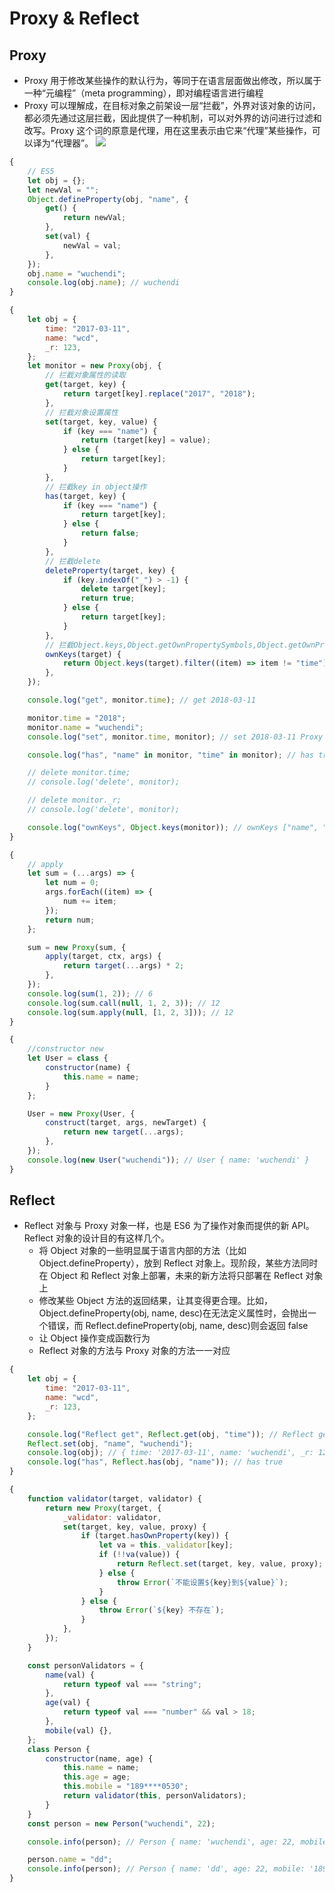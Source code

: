 # Proxy &amp; Reflect

## Proxy

- Proxy 用于修改某些操作的默认行为，等同于在语言层面做出修改，所以属于一种“元编程”（meta programming），即对编程语言进行编程
- Proxy 可以理解成，在目标对象之前架设一层“拦截”，外界对该对象的访问，都必须先通过这层拦截，因此提供了一种机制，可以对外界的访问进行过滤和改写。Proxy 这个词的原意是代理，用在这里表示由它来“代理”某些操作，可以译为“代理器”。
  ![](https://cdn.nlark.com/yuque/0/2020/png/1544252/1596253169966-77b4520c-0415-4250-8a76-e6275beaa5d7.png)

```javascript
{
	// ES5
	let obj = {};
	let newVal = "";
	Object.defineProperty(obj, "name", {
		get() {
			return newVal;
		},
		set(val) {
			newVal = val;
		},
	});
	obj.name = "wuchendi";
	console.log(obj.name); // wuchendi
}

{
	let obj = {
		time: "2017-03-11",
		name: "wcd",
		_r: 123,
	};
	let monitor = new Proxy(obj, {
		// 拦截对象属性的读取
		get(target, key) {
			return target[key].replace("2017", "2018");
		},
		// 拦截对象设置属性
		set(target, key, value) {
			if (key === "name") {
				return (target[key] = value);
			} else {
				return target[key];
			}
		},
		// 拦截key in object操作
		has(target, key) {
			if (key === "name") {
				return target[key];
			} else {
				return false;
			}
		},
		// 拦截delete
		deleteProperty(target, key) {
			if (key.indexOf("_") > -1) {
				delete target[key];
				return true;
			} else {
				return target[key];
			}
		},
		// 拦截Object.keys,Object.getOwnPropertySymbols,Object.getOwnPropertyNames
		ownKeys(target) {
			return Object.keys(target).filter((item) => item != "time");
		},
	});

	console.log("get", monitor.time); // get 2018-03-11

	monitor.time = "2018";
	monitor.name = "wuchendi";
	console.log("set", monitor.time, monitor); // set 2018-03-11 Proxy {time: "2017-03-11", name: "wuchendi", _r: 123}

	console.log("has", "name" in monitor, "time" in monitor); // has true false

	// delete monitor.time;
	// console.log('delete', monitor);

	// delete monitor._r;
	// console.log('delete', monitor);

	console.log("ownKeys", Object.keys(monitor)); // ownKeys ["name", "_r"]
}

{
	// apply
	let sum = (...args) => {
		let num = 0;
		args.forEach((item) => {
			num += item;
		});
		return num;
	};

	sum = new Proxy(sum, {
		apply(target, ctx, args) {
			return target(...args) * 2;
		},
	});
	console.log(sum(1, 2)); // 6
	console.log(sum.call(null, 1, 2, 3)); // 12
	console.log(sum.apply(null, [1, 2, 3])); // 12
}

{
	//constructor new
	let User = class {
		constructor(name) {
			this.name = name;
		}
	};

	User = new Proxy(User, {
		construct(target, args, newTarget) {
			return new target(...args);
		},
	});
	console.log(new User("wuchendi")); // User { name: 'wuchendi' }
}
```

## Reflect

- Reflect 对象与 Proxy 对象一样，也是 ES6 为了操作对象而提供的新 API。 Reflect 对象的设计目的有这样几个。
  - 将 Object 对象的一些明显属于语言内部的方法（比如 Object.defineProperty），放到 Reflect 对象上。现阶段，某些方法同时在 Object 和 Reflect 对象上部署，未来的新方法将只部署在 Reflect 对象上
  - 修改某些 Object 方法的返回结果，让其变得更合理。比如，Object.defineProperty(obj, name, desc)在无法定义属性时，会抛出一个错误，而 Reflect.defineProperty(obj, name, desc)则会返回 false
  - 让 Object 操作变成函数行为
  - Reflect 对象的方法与 Proxy 对象的方法一一对应

```javascript
{
	let obj = {
		time: "2017-03-11",
		name: "wcd",
		_r: 123,
	};

	console.log("Reflect get", Reflect.get(obj, "time")); // Reflect get 2017-03-11
	Reflect.set(obj, "name", "wuchendi");
	console.log(obj); // { time: '2017-03-11', name: 'wuchendi', _r: 123 }
	console.log("has", Reflect.has(obj, "name")); // has true
}

{
	function validator(target, validator) {
		return new Proxy(target, {
			_validator: validator,
			set(target, key, value, proxy) {
				if (target.hasOwnProperty(key)) {
					let va = this._validator[key];
					if (!!va(value)) {
						return Reflect.set(target, key, value, proxy);
					} else {
						throw Error(`不能设置${key}到${value}`);
					}
				} else {
					throw Error(`${key} 不存在`);
				}
			},
		});
	}

	const personValidators = {
		name(val) {
			return typeof val === "string";
		},
		age(val) {
			return typeof val === "number" && val > 18;
		},
		mobile(val) {},
	};
	class Person {
		constructor(name, age) {
			this.name = name;
			this.age = age;
			this.mobile = "189****0530";
			return validator(this, personValidators);
		}
	}
	const person = new Person("wuchendi", 22);

	console.info(person); // Person { name: 'wuchendi', age: 22, mobile: '189****0530' }

	person.name = "dd";
	console.info(person); // Person { name: 'dd', age: 22, mobile: '189****0530' }
}
```
